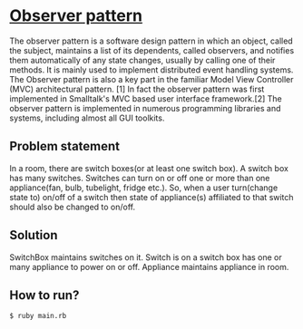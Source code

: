 # [Observer pattern](http://en.wikipedia.org/wiki/Observer_design_pattern)

The observer pattern is a software design pattern in which an object, called the subject, maintains a list of its dependents, called observers, and notifies them automatically of any state changes, usually by calling one of their methods. It is mainly used to implement distributed event handling systems. The Observer pattern is also a key part in the familiar Model View Controller (MVC) architectural pattern. [1] In fact the observer pattern was first implemented in Smalltalk's MVC based user interface framework.[2] The observer pattern is implemented in numerous programming libraries and systems, including almost all GUI toolkits.

## Problem statement

In a room, there are switch boxes(or at least one switch box). A switch box has many switches. Switches can turn on or off one or more than one appliance(fan, bulb, tubelight, fridge etc.). So, when a user turn(change state to) on/off of a switch then state of appliance(s) affiliated to that switch should also be changed to on/off.

## Solution

SwitchBox maintains switches on it.
Switch is on a switch box has one or many appliance to power on or off.
Appliance maintains appliance in room.

## How to run?

    $ ruby main.rb